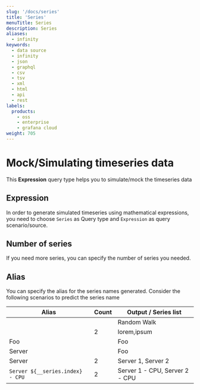 ```yaml
---
slug: '/docs/series'
title: 'Series'
menuTitle: Series
description: Series
aliases:
  - infinity
keywords:
  - data source
  - infinity
  - json
  - graphql
  - csv
  - tsv
  - xml
  - html
  - api
  - rest
labels:
  products:
    - oss
    - enterprise
    - grafana cloud
weight: 705
---
```


# Mock/Simulating timeseries data

This **Expression** query type helps you to simulate/mock the timeseries data

## Expression

In order to generate simulated timeseries using mathematical expressions, you need to choose `Series` as Query type and `Expression` as query scenario/source.

## Number of series

If you need more series, you can specify the number of series you needed.

## Alias

You can specify the alias for the series names generated. Consider the following scenarios to predict the series name

| Alias                            | Count | Output / Series list           |
| -------------------------------- | ----- | ------------------------------ |
|                                  |       | Random Walk                    |
|                                  | 2     | lorem,ipsum                    |
| Foo                              |       | Foo                            |
| Server                           |       | Foo                            |
| Server                           | 2     | Server 1, Server 2             |
| `Server ${__series.index} - CPU` | 2     | Server 1 - CPU, Server 2 - CPU |
